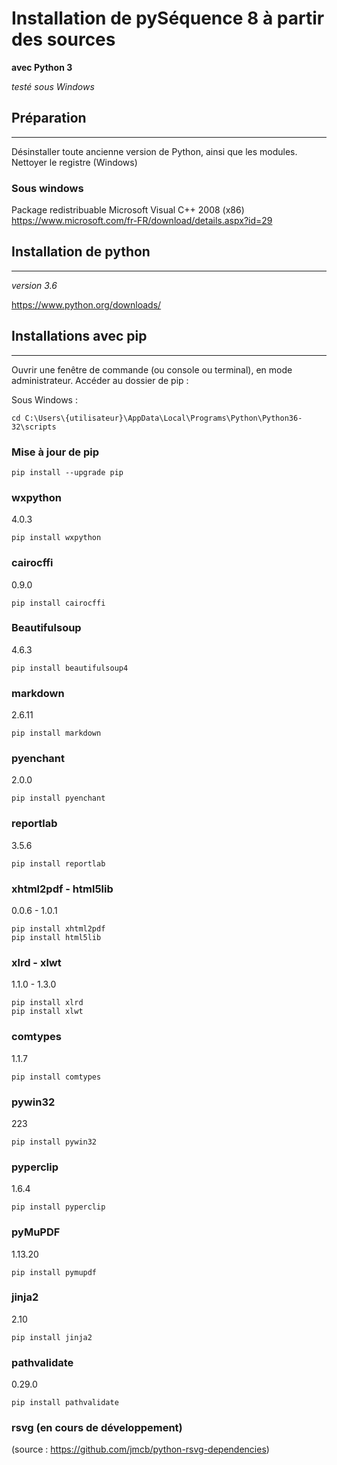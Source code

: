 # Installation de pySéquence 8 à partir des sources #
**avec Python 3**

_testé sous Windows_


## Préparation ##
--------------

Désinstaller toute ancienne version de Python, ainsi que les modules.
Nettoyer le registre (Windows)

### Sous windows

Package redistribuable Microsoft Visual C++ 2008 (x86)
https://www.microsoft.com/fr-FR/download/details.aspx?id=29

## Installation de python ##
-------------------------
_version 3.6_

https://www.python.org/downloads/


## Installations avec pip ##
-------------------------
Ouvrir une fenêtre de commande (ou console ou terminal), en mode administrateur.
Accéder au dossier de pip :

Sous Windows :

    cd C:\Users\{utilisateur}\AppData\Local\Programs\Python\Python36-32\scripts



### Mise à jour de pip
   
    pip install --upgrade pip

### wxpython ###
4.0.3
    
    pip install wxpython
    
### cairocffi ###
0.9.0
    
    pip install cairocffi

### Beautifulsoup ###
4.6.3
    
    pip install beautifulsoup4
    
### markdown ###
2.6.11
    
    pip install markdown

### pyenchant ###
2.0.0
    
    pip install pyenchant

### reportlab ###
3.5.6
    
    pip install reportlab

### xhtml2pdf - html5lib ###
0.0.6 - 1.0.1
    
    pip install xhtml2pdf
    pip install html5lib

### xlrd - xlwt ###
1.1.0 - 1.3.0
    
    pip install xlrd
    pip install xlwt

### comtypes ###
1.1.7
    
    pip install comtypes

### pywin32 ###
223
    
    pip install pywin32

### pyperclip ###
1.6.4
    
    pip install pyperclip

### pyMuPDF ###
1.13.20
    
    pip install pymupdf

### jinja2 ###
2.10

    pip install jinja2


### pathvalidate ###
0.29.0

    pip install pathvalidate
    
    
### rsvg (en cours de développement) ###
(source : https://github.com/jmcb/python-rsvg-dependencies)




